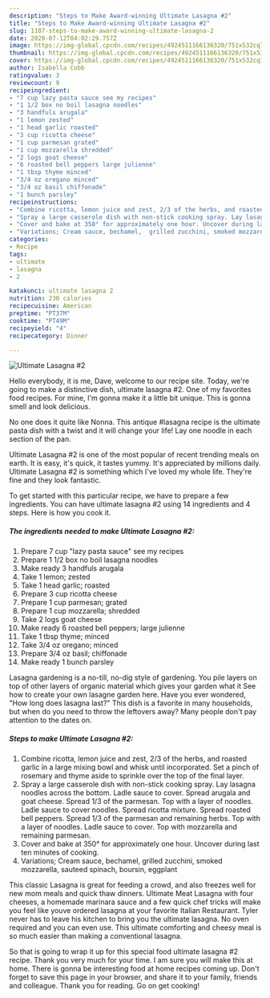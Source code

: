 ```yaml
---
description: "Steps to Make Award-winning Ultimate Lasagna #2"
title: "Steps to Make Award-winning Ultimate Lasagna #2"
slug: 1107-steps-to-make-award-winning-ultimate-lasagna-2
date: 2020-07-12T04:02:29.757Z
image: https://img-global.cpcdn.com/recipes/4924511166136320/751x532cq70/ultimate-lasagna-2-recipe-main-photo.jpg
thumbnail: https://img-global.cpcdn.com/recipes/4924511166136320/751x532cq70/ultimate-lasagna-2-recipe-main-photo.jpg
cover: https://img-global.cpcdn.com/recipes/4924511166136320/751x532cq70/ultimate-lasagna-2-recipe-main-photo.jpg
author: Isabella Cobb
ratingvalue: 3
reviewcount: 9
recipeingredient:
- "7 cup lazy pasta sauce see my recipes"
- "1 1/2 box no boil lasagna noodles"
- "3 handfuls arugala"
- "1 lemon zested"
- "1 head garlic roasted"
- "3 cup ricotta cheese"
- "1 cup parmesan grated"
- "1 cup mozzarella shredded"
- "2 logs goat cheese"
- "6 roasted bell peppers large julienne"
- "1 tbsp thyme minced"
- "3/4 oz oregano minced"
- "3/4 oz basil chiffonade"
- "1 bunch parsley"
recipeinstructions:
- "Combine ricotta, lemon juice and zest, 2/3 of the herbs, and roasted garlic in a large mixing bowl and whisk until incorporated. Set a pinch of rosemary and thyme aside to sprinkle over the top of the final layer."
- "Spray a large casserole dish with non-stick cooking spray. Lay lasagna noodles across the bottom. Ladle sauce to cover. Spread arugala and goat cheese. Spread 1/3 of the parmesan. Top with a layer of noodles. Ladle sauce to cover noodles. Spread ricotta mixture. Spread roasted bell peppers. Spread 1/3 of the parmesan and remaining herbs. Top with a layer of noodles. Ladle sauce to cover. Top with mozzarella and remaining parmesan."
- "Cover and bake at 350° for approximately one hour. Uncover during last ten minutes of cooking."
- "Variations; Cream sauce, bechamel,  grilled zucchini, smoked mozzarella, sauteed spinach, boursin, eggplant"
categories:
- Recipe
tags:
- ultimate
- lasagna
- 2

katakunci: ultimate lasagna 2 
nutrition: 230 calories
recipecuisine: American
preptime: "PT37M"
cooktime: "PT49M"
recipeyield: "4"
recipecategory: Dinner

---
```



![Ultimate Lasagna #2](https://img-global.cpcdn.com/recipes/4924511166136320/751x532cq70/ultimate-lasagna-2-recipe-main-photo.jpg)

Hello everybody, it is me, Dave, welcome to our recipe site. Today, we're going to make a distinctive dish, ultimate lasagna #2. One of my favorites food recipes. For mine, I'm gonna make it a little bit unique. This is gonna smell and look delicious.

No one does it quite like Nonna. This antique #lasagna recipe is the ultimate pasta dish with a twist and it will change your life! Lay one noodle in each section of the pan.

Ultimate Lasagna #2 is one of the most popular of recent trending meals on earth. It is easy, it's quick, it tastes yummy. It's appreciated by millions daily. Ultimate Lasagna #2 is something which I've loved my whole life. They're fine and they look fantastic.


To get started with this particular recipe, we have to prepare a few ingredients. You can have ultimate lasagna #2 using 14 ingredients and 4 steps. Here is how you cook it.

<!--inarticleads1-->

##### The ingredients needed to make Ultimate Lasagna #2:

1. Prepare 7 cup &#34;lazy pasta sauce&#34; see my recipes
1. Prepare 1 1/2 box no boil lasagna noodles
1. Make ready 3 handfuls arugala
1. Take 1 lemon; zested
1. Take 1 head garlic; roasted
1. Prepare 3 cup ricotta cheese
1. Prepare 1 cup parmesan; grated
1. Prepare 1 cup mozzarella; shredded
1. Take 2 logs goat cheese
1. Make ready 6 roasted bell peppers; large julienne
1. Take 1 tbsp thyme; minced
1. Take 3/4 oz oregano; minced
1. Prepare 3/4 oz basil; chiffonade
1. Make ready 1 bunch parsley


Lasagna gardening is a no-till, no-dig style of gardening. You pile layers on top of other layers of organic material which gives your garden what it See how to create your own lasagne garden here. Have you ever wondered, &#34;How long does lasagna last?&#34; This dish is a favorite in many households, but when do you need to throw the leftovers away? Many people don&#39;t pay attention to the dates on. 

<!--inarticleads2-->

##### Steps to make Ultimate Lasagna #2:

1. Combine ricotta, lemon juice and zest, 2/3 of the herbs, and roasted garlic in a large mixing bowl and whisk until incorporated. Set a pinch of rosemary and thyme aside to sprinkle over the top of the final layer.
1. Spray a large casserole dish with non-stick cooking spray. Lay lasagna noodles across the bottom. Ladle sauce to cover. Spread arugala and goat cheese. Spread 1/3 of the parmesan. Top with a layer of noodles. Ladle sauce to cover noodles. Spread ricotta mixture. Spread roasted bell peppers. Spread 1/3 of the parmesan and remaining herbs. Top with a layer of noodles. Ladle sauce to cover. Top with mozzarella and remaining parmesan.
1. Cover and bake at 350° for approximately one hour. Uncover during last ten minutes of cooking.
1. Variations; Cream sauce, bechamel,  grilled zucchini, smoked mozzarella, sauteed spinach, boursin, eggplant


This classic Lasagna is great for feeding a crowd, and also freezes well for new mom meals and quick thaw dinners. Ultimate Meat Lasagna with four cheeses, a homemade marinara sauce and a few quick chef tricks will make you feel like youve ordered lasagna at your favorite Italian Restaurant. Tyler never has to leave his kitchen to bring you the ultimate lasagna. No oven required and you can even use. This ultimate comforting and cheesy meal is so much easier than making a conventional lasagna. 

So that is going to wrap it up for this special food ultimate lasagna #2 recipe. Thank you very much for your time. I am sure you will make this at home. There is gonna be interesting food at home recipes coming up. Don't forget to save this page in your browser, and share it to your family, friends and colleague. Thank you for reading. Go on get cooking!
